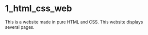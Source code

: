 # 1_html_css_web

This is a website made in pure HTML and CSS. This website displays several pages.
